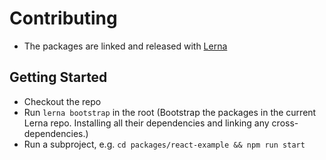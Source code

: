 # Contributing

 - The packages are linked and released with [Lerna](https://lerna.js.org/)

## Getting Started

 - Checkout the repo
 - Run `lerna bootstrap` in the root (Bootstrap the packages in the current Lerna repo. Installing all their dependencies and linking any cross-dependencies.)
 - Run a subproject, e.g. `cd packages/react-example && npm run start`